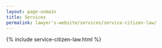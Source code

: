 ```yaml
---
layout: page-unmain
title: Services
permalink: lawyer's-website/services/service-citizen-law/
---
```


{% include service-citizen-law.html %}